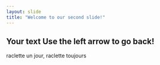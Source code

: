 ```yaml
---
layout: slide
title: "Welcome to our second slide!"
---
```

Your text
Use the left arrow to go back!
---
raclette un jour, raclette toujours
